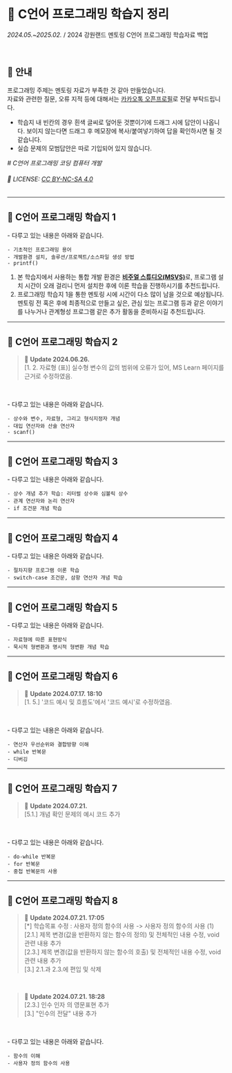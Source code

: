 # 📢 **C언어 프로그래밍 학습지 정리**
_2024.05.~2025.02._ / 2024 강원랜드 멘토링 C언어 프로그래밍 학습자료 백업

<br>

## 📌 안내

프로그래밍 주제는 멘토링 자료가 부족한 것 같아 만들었습니다.  
자료와 관련한 질문, 오류 지적 등에 대해서는 [카카오톡 오픈프로필]로 전달 부탁드립니다.

* 학습지 내 빈칸의 경우 흰색 글씨로 덮어둔 것뿐이기에 드래그 시에 답안이 나옵니다. 보이지 않는다면 드래그 후 메모장에 복사/붙여넣기하여 답을 확인하시면 될 것 같습니다.  
* 실습 문제의 모범답안은 따로 기입되어 있지 않습니다.

*\# C언어 프로그래밍 코딩 컴퓨터 개발*

###### 💾 LICENSE: [CC BY-NC-SA 4.0][CCL]

<!-- 참조 링크 -->
[카카오톡 오픈프로필]: http://open.kakao.com/me/voo247 "박예원 하이샘"
[CCL]: https://creativecommons.org/licenses/by-nc-sa/4.0/deed.ko "저작자표시-비영리-동일조건변경허락 4.0"

***

## 📖 C언어 프로그래밍 학습지 1

\- 다루고 있는 내용은 아래와 같습니다.

    - 기초적인 프로그래밍 용어
    - 개발환경 설치, 솔루션/프로젝트/소스파일 생성 방법
    - printf()

1. 본 학습지에서 사용하는 통합 개발 환경은 <u>**비주얼 스튜디오(MSVS)**</u>로, 프로그램 설치 시간이 오래 걸리니 먼저 설치한 후에 이론 학습을 진행하시기를 추천드립니다.
2. 프로그래밍 학습지 1을 통한 멘토링 시에 시간이 다소 많이 남을 것으로 예상됩니다. 멘토링 전 혹은 후에 최종적으로 만들고 싶은, 관심 있는 프로그램 등과 같은 이야기를 나누거나 관계형성 프로그램 같은 추가 활동을 준비하시길 추천드립니다.

***

## 📖 C언어 프로그래밍 학습지 2

> 🔔 **Update 2024.06.26.**  
> \[1. 2. 자료형 (표)] 실수형 변수의 값의 범위에 오류가 있어, MS Learn 페이지를 근거로 수정하였음.  
<br>

\- 다루고 있는 내용은 아래와 같습니다.

    - 상수와 변수, 자료형, 그리고 형식지정자 개념
    - 대입 연산자와 산술 연산자
    - scanf()

***

## 📖 C언어 프로그래밍 학습지 3

\- 다루고 있는 내용은 아래와 같습니다.

    - 상수 개념 추가 학습: 리터럴 상수와 심볼릭 상수
    - 관계 연산자와 논리 연산자
    - if 조건문 개념 학습

***

## 📖 C언어 프로그래밍 학습지 4

\- 다루고 있는 내용은 아래와 같습니다.

    - 절차지향 프로그램 이론 학습
    - switch-case 조건문, 삼항 연산자 개념 학습

***

## 📖 C언어 프로그래밍 학습지 5

\- 다루고 있는 내용은 아래와 같습니다.

    - 자료형에 따른 표현방식
    - 묵시적 형변환과 명시적 형변환 개념 학습

***

## 📖 C언어 프로그래밍 학습지 6

> 🔔 **Update 2024.07.17. 18:10**  
> \[1. 5.] '코드 예시 및 흐름도'에서 '코드 예시'로 수정하였음.
<br>

\- 다루고 있는 내용은 아래와 같습니다.

    - 연산자 우선순위와 결합방향 이해
    - while 반복문
    - 디버깅

***

## 📖 C언어 프로그래밍 학습지 7

> 🔔 **Update 2024.07.21.**  
> \[5.1.] 개념 확인 문제의 예시 코드 추가  
<br>

\- 다루고 있는 내용은 아래와 같습니다.

    - do-while 반복문
    - for 반복문
    - 중첩 반복문의 사용

***

## 📖 C언어 프로그래밍 학습지 8

> 🔔 **Update 2024.07.21. 17:05**  
> \[*] 학습목표 수정 : 사용자 정의 함수의 사용 -> 사용자 정의 함수의 사용 (1)  
> \[2.1.] 제목 변경(값을 반환하지 않는 함수의 정의) 및 전체적인 내용 수정, void 관련 내용 추가  
> \[2.3.] 제목 변경(값을 반환하지 않는 함수의 호출) 및 전체적인 내용 수정, void 관련 내용 추가  
> \[3.] 2.1.과 2.3.에 편입 및 삭제  
<br>

> 🔔 **Update 2024.07.21. 18:28**  
> \[2.3.] 인수 인자 의 영문표현 추가  
> \[3.] "인수의 전달" 내용 추가  
<br>

\- 다루고 있는 내용은 아래와 같습니다.

    - 함수의 이해
    - 사용자 정의 함수의 사용
